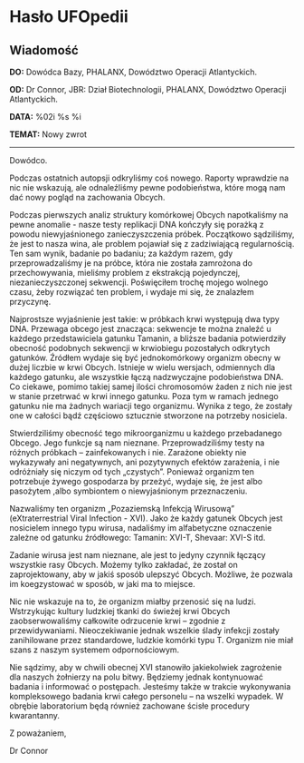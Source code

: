 # Hasło UFOpedii

## Wiadomość

**DO:** Dowódca Bazy, PHALANX, Dowództwo Operacji Atlantyckich.

**OD:** Dr Connor, JBR: Dział Biotechnologii, PHALANX, Dowództwo
Operacji Atlantyckich.

**DATA:** %02i %s %i

**TEMAT:** Nowy zwrot

------------------------------------------------------------------------

Dowódco.

Podczas ostatnich autopsji odkryliśmy coś nowego. Raporty wprawdzie na
nic nie wskazują, ale odnaleźliśmy pewne podobieństwa, które mogą nam
dać nowy pogląd na zachowania Obcych.

Podczas pierwszych analiz struktury komórkowej Obcych napotkaliśmy na
pewne anomalie - nasze testy replikacji DNA kończyły się porażką z
powodu niewyjaśnionego zanieczyszczenia próbek. Początkowo sądziliśmy,
że jest to nasza wina, ale problem pojawiał się z zadziwiającą
regularnością. Ten sam wynik, badanie po badaniu; za każdym razem, gdy
przeprowadzaliśmy je na próbce, która nie została zamrożona do
przechowywania, mieliśmy problem z ekstrakcją pojedynczej,
niezanieczyszczonej sekwencji. Poświęciłem trochę mojego wolnego czasu,
żeby rozwiązać ten problem, i wydaje mi się, że znalazłem przyczynę.

Najprostsze wyjaśnienie jest takie: w próbkach krwi występują dwa typy
DNA. Przewaga obcego jest znacząca: sekwencje te można znaleźć u każdego
przedstawiciela gatunku Tamanin, a bliższe badania potwierdziły obecność
podobnych sekwencji w krwiobiegu pozostałych odkrytych gatunków. Źródłem
wydaje się być jednokomórkowy organizm obecny w dużej liczbie w krwi
Obcych. Istnieje w wielu wersjach, odmiennych dla każdego gatunku, ale
wszystkie łączą nadzwyczajne podobieństwa DNA. Co ciekawe, pomimo takiej
samej ilości chromosomów żaden z nich nie jest w stanie przetrwać w krwi
innego gatunku. Poza tym w ramach jednego gatunku nie ma żadnych
wariacji tego organizmu. Wynika z tego, że zostały one w całości bądź
częściowo sztucznie stworzone na potrzeby nosiciela.

Stwierdziliśmy obecność tego mikroorganizmu u każdego przebadanego
Obcego. Jego funkcje są nam nieznane. Przeprowadziliśmy testy na różnych
próbkach – zainfekowanych i nie. Zarażone obiekty nie wykazywały ani
negatywnych, ani pozytywnych efektów zarażenia, i nie odróżniały się
niczym od tych „czystych”. Ponieważ organizm ten potrzebuje żywego
gospodarza by przeżyć, wydaje się, że jest albo pasożytem ,albo
symbiontem o niewyjaśnionym przeznaczeniu.

Nazwaliśmy ten organizm „Pozaziemską Infekcją Wirusową”
(eXtraterrestrial Viral Infection - XVI). Jako że każdy gatunek Obcych
jest nosicielem innego typu wirusa, nadaliśmy im alfabetyczne oznaczenie
zależne od gatunku źródłowego: Tamanin: XVI-T, Shevaar: XVI-S itd.

Zadanie wirusa jest nam nieznane, ale jest to jedyny czynnik łączący
wszystkie rasy Obcych. Możemy tylko zakładać, że został on
zaprojektowany, aby w jakiś sposób ulepszyć Obcych. Możliwe, że pozwala
im koegzystować w sposób, w jaki ma to miejsce.

Nic nie wskazuje na to, że organizm miałby przenosić się na ludzi.
Wstrzykując kultury ludzkiej tkanki do świeżej krwi Obcych
zaobserwowaliśmy całkowite odrzucenie krwi – zgodnie z przewidywaniami.
Nieoczekiwanie jednak wszelkie ślady infekcji zostały zanihilowane przez
standardowe, ludzkie komórki typu T. Organizm nie miał szans z naszym
systemem odpornościowym.

Nie sądzimy, aby w chwili obecnej XVI stanowiło jakiekolwiek zagrożenie
dla naszych żołnierzy na polu bitwy. Będziemy jednak kontynuować badania
i informować o postępach. Jesteśmy także w trakcie wykonywania
kompleksowego badania krwi całego personelu – na wszelki wypadek. W
obrębie laboratorium będą również zachowane ścisłe procedury
kwarantanny.

Z poważaniem,

Dr Connor
